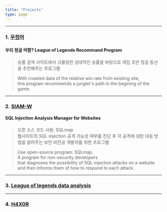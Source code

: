 ```yaml
---
title: "Projects"
type: page
---
```

---
### 1. [우정머](/projects/lrp/)
#### 우리 정글 머함? League of Legends Recommand Program

> 승률 검색 사이트에서 크롤링한 상대적인 승률을 바탕으로 게임 초반 정글 동선을 추천해주는 프로그램
>
> With crawled data of the relative win rate from existing site,  
> this program recommends a jungler's path in the begining of the game.

---

### 2. [SIAM-W](/projects/siam-w/)
#### SQL Injection Analysis Manager for Websites

> 오픈 소스 코드 사용: SQLmap  
> 웹사이트의 SQL injection 공격 가능성 여부를 진단 후 각 공격에 대한 대응 방법을 알려주는 보안 비전공 개발자를 위한 프로그램
> 
> Use open-source program: SQLmap.  
> A program for non-security developers  
> that diagnoses the possibility of SQL injection attacks on a website  
> and then informs them of how to respond to each attack.  

---

### 3. [League of legends data analysis](/projects/lda/)

---

### 4. [H4X0R](/projects/h4x0r/)

